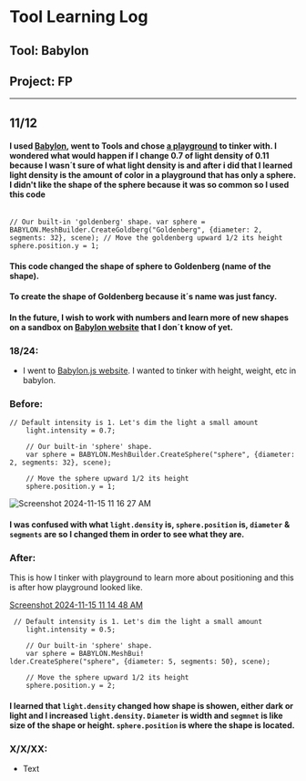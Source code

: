 # Tool Learning Log

## Tool: Babylon

## Project: FP

---
## 11/12
#### I used [Babylon](https://www.babylonjs.com/), went to Tools and chose [a playground](https://playground.babylonjs.com/) to tinker with. I wondered what would happen if I change 0.7 of light density of 0.11 because I wasn´t sure of what light density is and after i did that I learned light density is the amount of color in a playground that has only a sphere. I didn't like the shape of the sphere because it was so common so I used this code 

```

// Our built-in 'goldenberg' shape. var sphere = BABYLON.MeshBuilder.CreateGoldberg("Goldenberg", {diameter: 2, segments: 32}, scene); // Move the goldenberg upward 1/2 its height sphere.position.y = 1;

```

#### This code changed the shape of sphere to Goldenberg (name of the shape).

#### To create the shape of Goldenberg because it´s name was just fancy. 

#### In the future, I wish to work with numbers and learn more of new shapes on a sandbox on [Babylon website](https://www.babylonjs.com/) that I don´t know of yet.

### 18/24:
* I went to [Babylon.js website](https://www.babylonjs.com/). I wanted to tinker with height, weight, etc in babylon.

### Before:

```
// Default intensity is 1. Let's dim the light a small amount
    light.intensity = 0.7;

    // Our built-in 'sphere' shape.
    var sphere = BABYLON.MeshBuilder.CreateSphere("sphere", {diameter: 2, segments: 32}, scene);

    // Move the sphere upward 1/2 its height
    sphere.position.y = 1;
```
  ![Screenshot 2024-11-15 11 16 27 AM](https://github.com/user-attachments/assets/2844e9f1-8362-4ce9-9a64-628b8e180f43)

#### I was confused with what `light.density` is, `sphere.position` is, `diameter` & `segments` are so I changed them in order to see what they are.

### After:
This is how I tinker with playground to learn more about positioning and this is after how playground looked like. 

[Screenshot 2024-11-15 11 14 48 AM](https://github.com/user-attachments/assets/6a006926-f853-48c8-860b-d99b6385a82a)

```
 // Default intensity is 1. Let's dim the light a small amount
    light.intensity = 0.5;

    // Our built-in 'sphere' shape.
    var sphere = BABYLON.MeshBui!
lder.CreateSphere("sphere", {diameter: 5, segments: 50}, scene);

    // Move the sphere upward 1/2 its height
    sphere.position.y = 2;
```
#### I learned that `light.density` changed how shape is showen, either dark or light and I increased `light.density`. `Diameter` is width and `segmnet` is like size of the shape or height. `sphere.position` is where the shape is located.


### X/X/XX:
* Text


<!-- 
* Links you used today (websites, videos, etc)
* Things you tried, progress you made, etc
* Challenges, a-ha moments, etc
* Questions you still have
* What you're going to try next
-->
